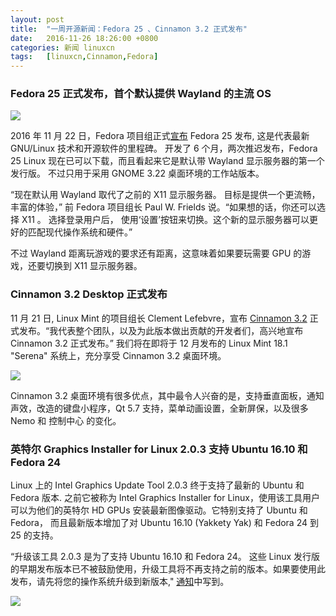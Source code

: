 ```yaml
---
layout: post
title:	"一周开源新闻：Fedora 25 、Cinnamon 3.2 正式发布"
date:	2016-11-26 18:26:00 +0800 
categories:	新闻 linuxcn 
tags:	[linuxcn,Cinnamon,Fedora]
---
```



### Fedora 25 正式发布，首个默认提供 Wayland 的主流 OS


![](/Asserts/Images//attachment/album/201611/26/182621ofghfm24mxflffxp.jpg)


2016 年 11 月 22 日，Fedora 项目组正式[宣布](https://fedoramagazine.org/fedora-25-released/) Fedora 25 发布, 这是代表最新 GNU/Linux 技术和开源软件的里程碑。 开发了 6 个月，两次推迟发布，Fedora 25 Linux 现在已可以下载，而且看起来它是默认带 Wayland 显示服务器的第一个发行版。 不过只用于采用 GNOME 3.22 桌面环境的工作站版本。


“现在默认用 Wayland 取代了之前的 X11 显示服务器。 目标是提供一个更流畅，丰富的体验，” 前 Fedora 项目组长 Paul W. Frields 说。“如果想的话，你还可以选择 X11 。 选择登录用户后， 使用‘设置’按钮来切换。这个新的显示服务器可以更好的匹配现代操作系统和硬件。”


不过 Wayland 距离玩游戏的要求还有距离，这意味着如果要玩需要 GPU 的游戏，还要切换到 X11 显示服务器。


### **Cinnamon 3.2 Desktop 正式发布**


11 月 21 日, Linux Mint 的项目组长 Clement Lefebvre，宣布 [Cinnamon 3.2](http://segfault.linuxmint.com/2016/11/cinnamon-3-2-released/) 正式发布。“我代表整个团队，以及为此版本做出贡献的开发者们，高兴地宣布 Cinnamon 3.2 正式发布。” 我们将在即将于 12 月发布的 Linux Mint 18.1 "Serena" 系统上，充分享受 Cinnamon 3.2 桌面环境。


![](/Asserts/Images//attachment/album/201611/26/182624z36zjy9t940t8t80.jpg)


Cinnamon 3.2 桌面环境有很多优点，其中最令人兴奋的是，支持垂直面板，通知声效，改造的键盘小程序，Qt 5.7 支持，菜单动画设置，全新屏保，以及很多 Nemo 和 控制中心 的变化。


### 英特尔 Graphics Installer for Linux 2.0.3 支持 Ubuntu 16.10 和 Fedora 24


Linux 上的 Intel Graphics Update Tool 2.0.3 终于支持了最新的 Ubuntu 和 Fedora 版本. 之前它被称为 Intel Graphics Installer for Linux，使用该工具用户可以为他们的英特尔 HD GPUs 安装最新图像驱动。它特别支持了 Ubuntu 和 Fedora， 而且最新版本增加了对 Ubuntu 16.10 (Yakkety Yak) 和 Fedora 24 到 25 的支持。


“升级该工具 2.0.3 是为了支持 Ubuntu 16.10 和 Fedora 24。 这些 Linux 发行版的早期发布版本已不被鼓励使用，升级工具将不再支持之前的版本。如果要使用此发布，请先将您的操作系统升级到新版本," [通知](https://01.org/linuxgraphics/downloads/intel-graphics-update-tool-linux-os-v2.0.3)中写到。


![](/Asserts/Images//attachment/album/201611/26/182625lj479q4qdw4ee77a.jpg)
